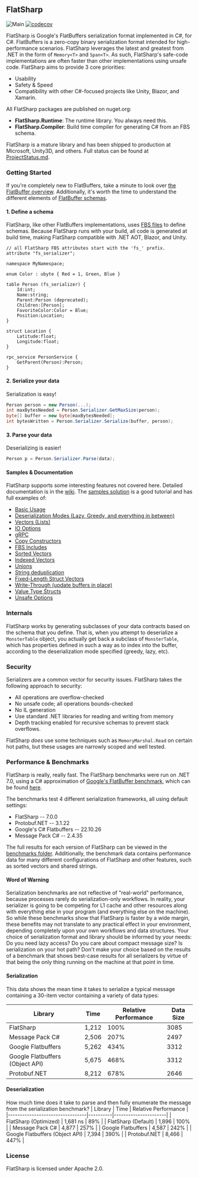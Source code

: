 ## FlatSharp
![Main](https://github.com/jamescourtney/FlatSharp/actions/workflows/dotnet.yml/badge.svg?branch=main)
[![codecov](https://codecov.io/gh/jamescourtney/FlatSharp/branch/main/graph/badge.svg?token=6EUECHZGT4)](https://codecov.io/gh/jamescourtney/FlatSharp)

FlatSharp is Google's FlatBuffers serialization format implemented in C#, for C#. FlatBuffers is a zero-copy binary serialization format intended for high-performance scenarios. 
FlatSharp leverages the latest and greatest from .NET in the form of `Memory<T>` and `Span<T>`.
As such, FlatSharp's safe-code implementations are often faster than other implementations using unsafe code. FlatSharp aims to provide 3 core priorities:

- Usability
- Safety & Speed
- Compatibility with other C#-focused projects like Unity, Blazor, and Xamarin.

All FlatSharp packages are published on nuget.org:
- **FlatSharp.Runtime**: The runtime library. You always need this.
- **FlatSharp.Compiler**: Build time compiler for generating C# from an FBS schema.

FlatSharp is a mature library and has been shipped to production at Microsoft, Unity3D, and others. Full status can be found at [ProjectStatus.md](ProjectStatus.md).

### Getting Started
If you're completely new to FlatBuffers, take a minute to look over [the FlatBuffer overview](https://google.github.io/flatbuffers/index.html#flatbuffers_overview). Additionally, it's worth the time to understand the different elements of [FlatBuffer schemas](https://google.github.io/flatbuffers/flatbuffers_guide_writing_schema.html).

#### 1. Define a schema
FlatSharp, like other FlatBuffers implementations, uses [FBS files](samples/Example00-Basics/Basics.fbs) to define schemas. Because FlatSharp runs with your build, all code is generated at build time, making FlatSharp compatible with .NET AOT, Blazor, and Unity.

``` fbs
// all FlatSharp FBS attributes start with the 'fs_' prefix.
attribute "fs_serializer";

namespace MyNamespace;

enum Color : ubyte { Red = 1, Green, Blue }

table Person (fs_serializer) {
    Id:int;
    Name:string;
    Parent:Person (deprecated);
    Children:[Person];
    FavoriteColor:Color = Blue;
    Position:Location;
}

struct Location {
    Latitude:float;
    Longitude:float;
}

rpc_service PersonService {
    GetParent(Person):Person;
}
```

#### 2. Serialize your data
Serialization is easy!
```c#
Person person = new Person(...);
int maxBytesNeeded = Person.Serializer.GetMaxSize(person);
byte[] buffer = new byte[maxBytesNeeded];
int bytesWritten = Person.Serializer.Serialize(buffer, person);
```

#### 3. Parse your data
Deserializing is easier!
```c#
Person p = Person.Serializer.Parse(data);
```

#### Samples & Documentation
FlatSharp supports some interesting features not covered here. Detailed documentation is in the [wiki](https://github.com/jamescourtney/FlatSharp/wiki). The [samples solution](samples/) is a good tutorial and has full examples of:
- [Basic Usage](samples/Example00-Basics/)
- [Deserialization Modes (Lazy, Greedy, and everything in between)](samples/Example01-DeserializationModes/)
- [Vectors (Lists)](samples/Example02-Vectors/)
- [IO Options](samples/Example03-IOOptions/)
- [gRPC](samples/Example04-gRPC/)
- [Copy Constructors](samples/Example05-CopyConstructors/)
- [FBS Includes](samples/Example06-Includes/)
- [Sorted Vectors](samples/Example07-SortedVectors/)
- [Indexed Vectors](samples/Example08-IndexedVectors/)
- [Unions](samples/Example09-Unions/)
- [String deduplication](samples/Example10-SharedStrings/)
- [Fixed-Length Struct Vectors](samples/Example11-StructVectors/)
- [Write-Through (update buffers in place)](samples/Example12-WriteThrough/)
- [Value Type Structs](samples/Example13-ValueStructs/)
- [Unsafe Options](samples/Example14-UnsafeOptions/)

### Internals
FlatSharp works by generating subclasses of your data contracts based on the schema that you define. 
That is, when you attempt to deserialize a `MonsterTable` object, you actually get back a subclass of `MonsterTable`, 
which has properties defined in such a way as to index into the buffer, according to the deserialization mode specified (greedy, lazy, etc).

### Security
Serializers are a common vector for security issues. FlatSharp takes the following approach to security:
- All operations are overflow-checked
- No unsafe code; all operations bounds-checked
- No IL generation
- Use standard .NET libraries for reading and writing from memory
- Depth tracking enabled for recursive schemas to prevent stack overflows.

FlatSharp *does* use some techniques such as `MemoryMarshal.Read` on certain hot paths, but these usages are narrowly scoped and well tested.

### Performance & Benchmarks
FlatSharp is really, really fast. The FlatSharp benchmarks were run on .NET 7.0, using a C# approximation of [Google's FlatBuffer benchmark](https://github.com/google/flatbuffers/tree/benchmarks/benchmarks/cpp/FB), which can be found [here](src/Benchmark).

The benchmarks test 4 different serialization frameworks, all using default settings:
- FlatSharp -- 7.0.0
- Protobuf.NET -- 3.1.22
- Google's C# Flatbuffers -- 22.10.26
- Message Pack C# -- 2.4.35

The full results for each version of FlatSharp can be viewed in the [benchmarks folder](benchmarks). Additionally, the benchmark data contains performance data for many different configurations of FlatSharp and other features, such as sorted vectors and shared strings.

#### Word of Warning
Serialization benchmarks are not reflective of "real-world" performance, because processes rarely do serialization-only workflows. In reality, your serializer is going to be competing for L1 cache and other resources along with everything else in your program (and everything else on the machine). So while these benchmarks show that FlatSharp is faster by a wide margin, these benefits may not translate to any practical effect in your environment, depending completely upon your own workflows and data structures. Your choice of serialization format and library should be informed by your needs: Do you need lazy access? Do you care about compact message size? Is serialization on your hot path? Don't make your choice based on the results of a benchmark that shows best-case results for all serializers by virtue of that being the only thing running on the machine at that point in time.

#### Serialization
This data shows the mean time it takes to serialize a typical message containing a 30-item vector containing a variety of data types:

| Library                         | Time     | Relative Performance | Data Size |
|---------------------------------|----------|----------------------|-----------|
| FlatSharp                       | 1,212    | 100%                 | 3085      |
| Message Pack C#                 | 2,506    | 207%                 | 2497      |
| Google Flatbuffers              | 5,262    | 434%                 | 3312      |
| Google Flatbuffers (Object API) | 5,675    | 468%                 | 3312      |
| Protobuf.NET                    | 8,212    | 678%                 | 2646      |

#### Deserialization
How much time does it take to parse and then fully enumerate the message from the serialization benchmark?
| Library                         | Time     | Relative Performance |
|---------------------------------|----------|----------------------|
| FlatSharp (Optimized)           | 1,681 ns | 89%                  |
| FlatSharp (Default)             | 1,896    | 100%                 |
| Message Pack C#                 | 4,877    | 257%                 |
| Google Flatbuffers              | 4,587    | 242%                 |
| Google Flatbuffers (Object API) | 7,394    | 390%                 |
| Protobuf.NET                    | 8,466    | 447%                 |

### License
FlatSharp is licensed under Apache 2.0.
